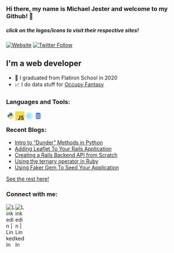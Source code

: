 ### Hi there, my name is Michael Jester and welcome to my Github! 👋

##### *click on the logos/icons to visit their respective sites!*

[![Website](https://img.shields.io/website?label=occupyfantasy.com&style=for-the-badge&url=https%3A%2F%2Foccupyfantasy.com)](https://www.occupyfantasy.com)
[![Twitter Follow](https://img.shields.io/twitter/follow/cfb_moose?color=1DA1F2&logo=twitter&style=for-the-badge)](https://www.twitter.com/cfb_moose)

## I'm a web developer
- 🏫 I graduated from Flatiron School in 2020
- 📈 I do data stuff for [Occupy Fantasy](https://www.occupyfantasy.com)

### Languages and Tools:
<img align="left" alt="Python" height="25px" src="https://raw.githubusercontent.com/github/explore/80688e429a7d4ef2fca1e82350fe8e3517d3494d/topics/python/python.png" />
<img align="left" alt="JavaScript" height="25px" src="https://raw.githubusercontent.com/github/explore/80688e429a7d4ef2fca1e82350fe8e3517d3494d/topics/javascript/javascript.png" />
<img align="left" alt="React" height="25px" src="https://raw.githubusercontent.com/github/explore/80688e429a7d4ef2fca1e82350fe8e3517d3494d/topics/react/react.png" />
<img align="left" alt="SQL" height="25px" src="https://raw.githubusercontent.com/github/explore/80688e429a7d4ef2fca1e82350fe8e3517d3494d/topics/sql/sql.png" />

<br />

### Recent Blogs:
- [Intro to “Dunder” Methods in Python](https://medium.com/@m.jester.93/intro-to-dunder-methods-in-python-33e204f83709)
- [Adding Leaflet To Your Rails Application](https://medium.com/@m.jester.93/adding-leaflet-to-your-rails-application-c474fb6af2a2)
- [Creating a Rails Backend API from Scratch](https://medium.com/@m.jester.93/creating-a-rails-backend-api-from-scratch-fa774aada3f)
- [Using the ternary operator in Ruby](https://medium.com/@m.jester.93/using-the-ternary-operator-in-ruby-fbebc9f7214d)
- [Using Faker Gem To Seed Your Application](https://medium.com/@m.jester.93/using-faker-gem-to-seed-your-application-6a6ec4143542)

[See the rest here!](https://medium.com/@m.jester.93)

### Connect with me:

<a href="https://www.linkedin.com/in/michael-jester-2b959665/"><img align="left" alt="Linkedin | LinkedIn" width="25px" src="https://cdn.jsdelivr.net/npm/simple-icons@v3/icons/linkedin.svg" /></a>
<a href="https://www.twitter.com/cfb_moose"><img align="left" alt="Linkedin | LinkedIn" width="25px" src="https://cdn.jsdelivr.net/npm/simple-icons@v3/icons/twitter.svg" /></a>
